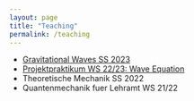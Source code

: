 ```yaml
---
layout: page
title: "Teaching"
permalink: /teaching
---
```

- [Gravitational Waves SS 2023](/teaching/gwsose2023)
- [Projektpraktikum WS 22/23: Wave Equation](/teaching/ppwise2022)
- Theoretische Mechanik SS 2022
- Quantenmechanik fuer Lehramt WS 21/22
  

